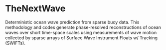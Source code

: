 # TheNextWave
Deterministic ocean wave prediction from sparse buoy data.  This methodology and codes generate phase-resolved reconstructions of ocean waves over short time-space scales using measurements of wave motion collected by sparse arrays of Surface Wave Instrument Floats w/ Tracking (SWIFTs). 
